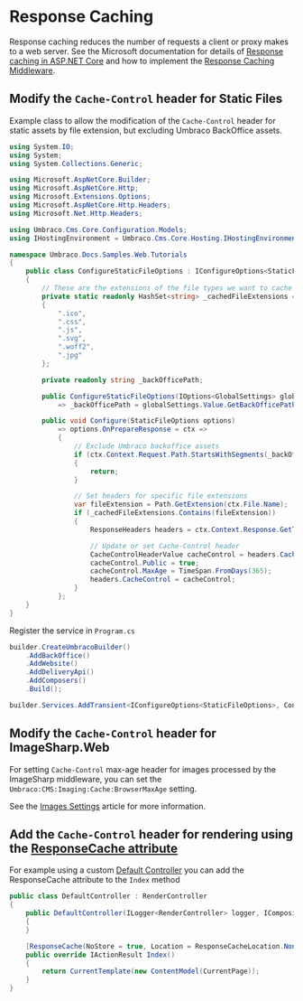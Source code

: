 # Response Caching

Response caching reduces the number of requests a client or proxy makes to a web server. See the Microsoft documentation for details of [Response caching in ASP.NET Core](https://learn.microsoft.com/en-us/aspnet/core/performance/caching/response?view=aspnetcore-6.0) and how to implement the [Response Caching Middleware](https://learn.microsoft.com/en-us/aspnet/core/performance/caching/middleware?view=aspnetcore-6.0).

## Modify the `Cache-Control` header for Static Files

Example class to allow the modification of the `Cache-Control` header for static assets by file extension, but excluding Umbraco BackOffice assets.

```csharp
using System.IO;
using System;
using System.Collections.Generic;

using Microsoft.AspNetCore.Builder;
using Microsoft.AspNetCore.Http;
using Microsoft.Extensions.Options;
using Microsoft.AspNetCore.Http.Headers;
using Microsoft.Net.Http.Headers;

using Umbraco.Cms.Core.Configuration.Models;
using IHostingEnvironment = Umbraco.Cms.Core.Hosting.IHostingEnvironment;

namespace Umbraco.Docs.Samples.Web.Tutorials
{
    public class ConfigureStaticFileOptions : IConfigureOptions<StaticFileOptions>
    {
        // These are the extensions of the file types we want to cache (add and remove as you see fit)
        private static readonly HashSet<string> _cachedFileExtensions = new(StringComparer.OrdinalIgnoreCase)
        {
            ".ico",
            ".css",
            ".js",
            ".svg",
            ".woff2",
            ".jpg"
        };

        private readonly string _backOfficePath;

        public ConfigureStaticFileOptions(IOptions<GlobalSettings> globalSettings, IHostingEnvironment hostingEnvironment)
            => _backOfficePath = globalSettings.Value.GetBackOfficePath(hostingEnvironment);

        public void Configure(StaticFileOptions options)
            => options.OnPrepareResponse = ctx =>
            {
                // Exclude Umbraco backoffice assets
                if (ctx.Context.Request.Path.StartsWithSegments(_backOfficePath))
                {
                    return;
                }

                // Set headers for specific file extensions
                var fileExtension = Path.GetExtension(ctx.File.Name);
                if (_cachedFileExtensions.Contains(fileExtension))
                {
                    ResponseHeaders headers = ctx.Context.Response.GetTypedHeaders();

                    // Update or set Cache-Control header
                    CacheControlHeaderValue cacheControl = headers.CacheControl ?? new CacheControlHeaderValue();
                    cacheControl.Public = true;
                    cacheControl.MaxAge = TimeSpan.FromDays(365);
                    headers.CacheControl = cacheControl;
                }
            };
    }
}
```

Register the service in `Program.cs`

```csharp
builder.CreateUmbracoBuilder()
    .AddBackOffice()
    .AddWebsite()
    .AddDeliveryApi()
    .AddComposers()
    .Build();

builder.Services.AddTransient<IConfigureOptions<StaticFileOptions>, ConfigureStaticFileOptions>();
```

## Modify the `Cache-Control` header for ImageSharp.Web

For setting `Cache-Control` max-age header for images processed by the ImageSharp middleware, you can set the `Umbraco:CMS:Imaging:Cache:BrowserMaxAge` setting.

See the [Images Settings](configuration/imagingsettings.md) article for more information.

## Add the `Cache-Control` header for rendering using the [ResponseCache attribute](https://learn.microsoft.com/en-us/aspnet/core/performance/caching/response?view=aspnetcore-6.0#responsecache-attribute)

For example using a custom [Default Controller](../implementation/default-routing/controller-selection.md#change-the-default-controllers) you can add the ResponseCache attribute to the `Index` method

```csharp
public class DefaultController : RenderController
{
    public DefaultController(ILogger<RenderController> logger, ICompositeViewEngine compositeViewEngine, IUmbracoContextAccessor umbracoContextAccessor) : base(logger, compositeViewEngine, umbracoContextAccessor)
    {
    }

    [ResponseCache(NoStore = true, Location = ResponseCacheLocation.None)]
    public override IActionResult Index()
    {
        return CurrentTemplate(new ContentModel(CurrentPage));
    }
}
```
